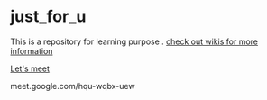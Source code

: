 # just_for_u
This is a repository for learning purpose .
[check out wikis for more information](https://github.com/manoharthakur351/just_for_u/wiki)


[Let's meet](meet.google.com/hqu-wqbx-uew)

meet.google.com/hqu-wqbx-uew
